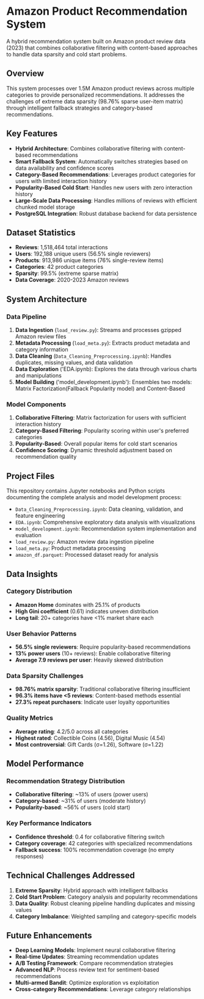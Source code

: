 # Amazon Product Recommendation System

A hybrid recommendation system built on Amazon product review data (2023) that combines collaborative filtering with content-based approaches to handle data sparsity and cold start problems.

## Overview

This system processes over 1.5M Amazon product reviews across multiple categories to provide personalized recommendations. It addresses the challenges of extreme data sparsity (98.76% sparse user-item matrix) through intelligent fallback strategies and category-based recommendations.

## Key Features

- **Hybrid Architecture**: Combines collaborative filtering with content-based recommendations
- **Smart Fallback System**: Automatically switches strategies based on data availability and confidence scores
- **Category-Based Recommendations**: Leverages product categories for users with limited interaction history
- **Popularity-Based Cold Start**: Handles new users with zero interaction history
- **Large-Scale Data Processing**: Handles millions of reviews with efficient chunked model storage
- **PostgreSQL Integration**: Robust database backend for data persistence

## Dataset Statistics

- **Reviews**: 1,518,464 total interactions
- **Users**: 192,188 unique users (56.5% single reviewers)
- **Products**: 913,986 unique items (76% single-review items)  
- **Categories**: 42 product categories
- **Sparsity**: 99.5% (extreme sparse matrix)
- **Data Coverage**: 2020-2023 Amazon reviews

## System Architecture

### Data Pipeline
1. **Data Ingestion** (`load_review.py`): Streams and processes gzipped Amazon review files
2. **Metadata Processing** (`load_meta.py`): Extracts product metadata and category information
3. **Data Cleaning** (`Data_Cleaning_Preprocessing.ipynb`): Handles duplicates, missing values, and data validation
4. **Data Exploration** ('EDA.ipynb): Explores the data through various charts and manipulations
5. **Model Building** ('model_development.ipynb'): Ensembles two models: Matrix Factorization(Fallback Popularity model) and Content-Based

### Model Components

1. **Collaborative Filtering**: Matrix factorization for users with sufficient interaction history
2. **Category-Based Filtering**: Popularity scoring within user's preferred categories
3. **Popularity-Based**: Overall popular items for cold start scenarios
4. **Confidence Scoring**: Dynamic threshold adjustment based on recommendation quality

## Project Files

This repository contains Jupyter notebooks and Python scripts documenting the complete analysis and model development process:

- `Data_Cleaning_Preprocessing.ipynb`: Data cleaning, validation, and feature engineering
- `EDA.ipynb`: Comprehensive exploratory data analysis with visualizations
- `model_development.ipynb`: Recommendation system implementation and evaluation
- `load_review.py`: Amazon review data ingestion pipeline
- `load_meta.py`: Product metadata processing
- `amazon_df.parquet`: Processed dataset ready for analysis

## Data Insights

### Category Distribution
- **Amazon Home** dominates with 25.1% of products
- **High Gini coefficient** (0.61) indicates uneven distribution
- **Long tail**: 20+ categories have <1% market share each

### User Behavior Patterns  
- **56.5% single reviewers**: Require popularity-based recommendations
- **13% power users** (10+ reviews): Enable collaborative filtering
- **Average 7.9 reviews per user**: Heavily skewed distribution

### Data Sparsity Challenges
- **98.76% matrix sparsity**: Traditional collaborative filtering insufficient
- **96.3% items have <5 reviews**: Content-based methods essential
- **27.3% repeat purchasers**: Indicate user loyalty opportunities

### Quality Metrics
- **Average rating**: 4.2/5.0 across all categories
- **Highest rated**: Collectible Coins (4.56), Digital Music (4.54)
- **Most controversial**: Gift Cards (σ=1.26), Software (σ=1.22)

## Model Performance

### Recommendation Strategy Distribution
- **Collaborative filtering**: ~13% of users (power users)
- **Category-based**: ~31% of users (moderate history)  
- **Popularity-based**: ~56% of users (cold start)

### Key Performance Indicators
- **Confidence threshold**: 0.4 for collaborative filtering switch
- **Category coverage**: 42 categories with specialized recommendations
- **Fallback success**: 100% recommendation coverage (no empty responses)

## Technical Challenges Addressed

1. **Extreme Sparsity**: Hybrid approach with intelligent fallbacks
2. **Cold Start Problem**: Category analysis and popularity recommendations
3. **Data Quality**: Robust cleaning pipeline handling duplicates and missing values
4. **Category Imbalance**: Weighted sampling and category-specific models


## Future Enhancements

- **Deep Learning Models**: Implement neural collaborative filtering
- **Real-time Updates**: Streaming recommendation updates
- **A/B Testing Framework**: Compare recommendation strategies
- **Advanced NLP**: Process review text for sentiment-based recommendations
- **Multi-armed Bandit**: Optimize exploration vs exploitation
- **Cross-category Recommendations**: Leverage category relationships

